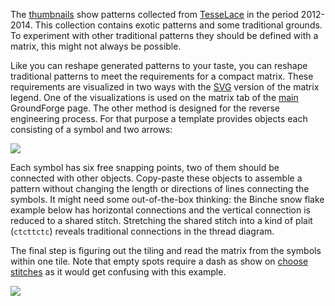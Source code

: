 The [thumbnails] show patterns collected from [TesseLace] in the period 2012-2014. This collection contains exotic patterns and some traditional grounds. To experiment with other traditional patterns they should be defined with a matrix, this might not always be possible.

Like you can reshape generated patterns to your taste, you can reshape traditional patterns to meet the requirements for a compact matrix. These requirements are visualized in two ways with the [SVG] version of the matrix legend. One of the visualizations is used on the matrix tab of the [main] GroundForge page. The other method is designed for the reverse engineering process. For that purpose a template provides objects each consisting of a symbol and two arrows:

![](https://raw.githubusercontent.com/wiki/d-bl/GroundForge/images/matrix-template.png)

Each symbol has six free snapping points, two of them should be connected with other objects. Copy-paste these objects to assemble a pattern without changing the length or directions of lines connecting the symbols. It might need some out-of-the-box thinking: the Binche snow flake example below has horizontal connections and the vertical connection is reduced to a shared stitch. Stretching the shared stitch into a kind of plait (`ctcttctc`) reveals traditional connections in the thread diagram.

The final step is figuring out the tiling and read the matrix from the symbols within one tile. Note that empty spots require a dash as show on [choose stitches](Choose-Stitches) as it would get confusing with this example.

![](https://raw.githubusercontent.com/wiki/d-bl/GroundForge/images/matrix-example.png)

[tesselace]: http://tesselace.com
[SVG]: https://github.com/d-bl/GroundForge/blob/master/docs/images/legend.svg
[main]: https://d-bl.github.io/GroundForge/
[thumbnails]: https://d-bl.github.io/GroundForge/thumbs.html
[snow flake]: https://d-bl.github.io/GroundForge/?tiles=bricks&matrix=L3H-AB-CD-%0D%0A6-2H-256-L%0D%0A-5----5---&color1=000000&color2=000000&color3=000000&color4=000000&color5=000000&color6=000000&color7=000000&color8=000000&color9=000000&color10=000000&color11=000000&color12=000000&color13=000000&color14=000000&color15=000000&color16=000000&color=00CC11&stitches=ctc+H3%3Dctcttctc+A1%3Dctcll+B2%3Dctcll+E1%3Dctcrr+D2%3Dctcrr&rows=12&cols=14&left=1&up=1&transparency=0&patch=632AB-CD%0D%0A6-222566%0D%0A-5---5--;bricks&patch=6-2A4-7D,-5-22566,535--5--;bricks&patch=6-2A158D%0D%0A-5-22566%0D%0A5-5--5--;bricks